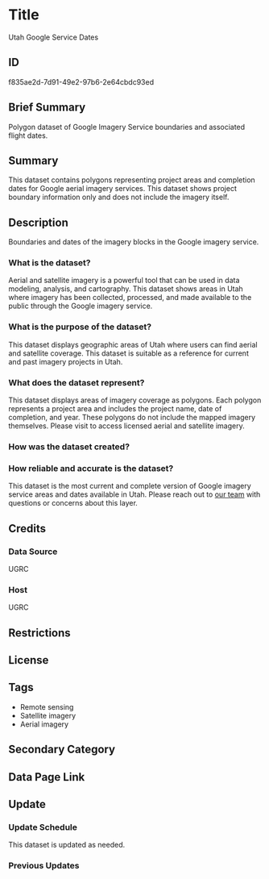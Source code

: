 # Title

Utah Google Service Dates

## ID

f835ae2d-7d91-49e2-97b6-2e64cbdc93ed

## Brief Summary

Polygon dataset of Google Imagery Service boundaries and associated flight dates.

## Summary

This dataset contains polygons representing project areas and completion dates for Google aerial imagery services. This dataset shows project boundary information only and does not include the imagery itself.

## Description

Boundaries and dates of the imagery blocks in the Google imagery service.

### What is the dataset?

Aerial and satellite imagery is a powerful tool that can be used in data modeling, analysis, and cartography. This dataset shows areas in Utah where imagery has been collected, processed, and made available to the public through the Google imagery service.

<!--- What is the relationship between this dataset and our Discover service? The original metadata references the Google imagery service, but would it be more accurate to refer to Maps or Google Earth? --->

### What is the purpose of the dataset?

This dataset displays geographic areas of Utah where users can find aerial and satellite coverage. This dataset is suitable as a reference for current and past imagery projects in Utah.

### What does the dataset represent?

This dataset displays areas of imagery coverage as polygons. Each polygon represents a project area and includes the project name, date of completion, and year. These polygons do not include the mapped imagery themselves. Please visit <!---Where should we send people to access the imagery? ---> to access licensed aerial and satellite imagery.

### How was the dataset created?

<!--- Did we get this dataset from Google or? --->

### How reliable and accurate is the dataset?

This dataset is the most current and complete version of Google imagery service areas and dates available in Utah. Please reach out to [our team](https://gis.utah.gov/about/) with questions or concerns about this layer.

## Credits

### Data Source

UGRC

### Host

UGRC

## Restrictions

## License

## Tags

- Remote sensing
- Satellite imagery
- Aerial imagery

## Secondary Category

## Data Page Link

## Update

### Update Schedule

This dataset is updated as needed.

### Previous Updates
